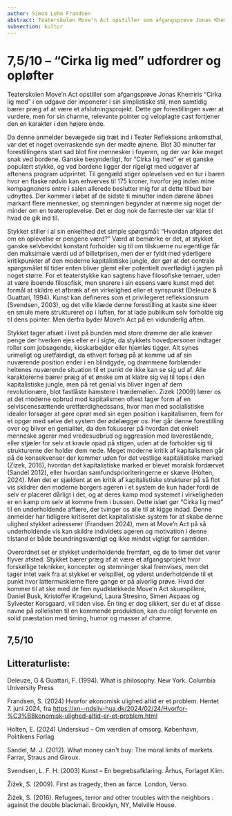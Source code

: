 ```yaml
---
author: Simon Lehm Frandsen
abstract: Teaterskolen Move’n Act opstiller som afgangsprøve Jonas Khemiris “Cirka lig med” i en udgave der imponerer i sin simplistiske stil, men samtidig bærer præg af at være et afslutningsprojekt. Dette gør forestillingen svær at vurdere, men for sin charme, relevante pointer og veloplagte cast fortjener den en karakter i den højere ende.
subsection: kultur
---
```


# 7,5/10 – “Cirka lig med” udfordrer og opløfter


Teaterskolen Move’n Act opstiller som afgangsprøve Jonas Khemiris “Cirka lig med” i en udgave der imponerer i sin simplistiske stil, men samtidig bærer præg af at være et afslutningsprojekt. Dette gør forestillingen svær at vurdere, men for sin charme, relevante pointer og veloplagte cast fortjener den en karakter i den højere ende.

 
Da denne anmelder bevægede sig træt ind i Teater Refleksions ankomsthal, var det et noget overraskende syn der mødte øjnene. Blot 30 minutter før forestillingens start sad blot fire mennesker i foyeren, og der var ikke meget snak ved bordene. Ganske besynderligt, for “Cirka lig med” er et ganske populært stykke, og ved bordene ligger der rigeligt med udgaver af aftenens program udprintet. Til gengæld stiger oplevelsen ved en tur i baren hvor en flaske rødvin kan erhverves til 175 kroner, hvorfor jeg inden mine kompagnoners entre i salen allerede beslutter mig for at dette tilbud bør udnyttes. 
Der kommer i løbet af de sidste ti minutter inden dørene åbnes markant flere mennesker, og stemningen begynder at nærme sig noget der minder om en teateroplevelse. Det er dog nok de færreste der var klar til hvad de gik ind til.

Stykket stiller i al sin enkelthed det simple spørgsmål: “Hvordan afgøres det om en oplevelse er pengene værd?” Værd at bemærke er det, at stykket ganske selvbevidst konstant forholder sig til om tilskuerne nu egentlige får den maksimale værdi ud af billetprisen, men der er fyldt med yderligere kritikpunkter af den moderne kapitalistiske jungle, der gør at det centrale spørgsmålet til tider enten bliver glemt eller potentielt overflødigt i jagten på noget større. For et teaterstykke kan sagtens have filosofiske temaer, uden at være iboende filosofisk, men snarere i sin essens være kunst med det formål at skildre et afbræk af en virkelighed eller et synspunkt (Deleuze & Guattari, 1994). Kunst kan defineres som et privilegeret refleksionsrum (Svendsen, 2003), og det ville klæde denne forestilling at kaste sine ideer en smule mere struktureret op i luften, for at lade publikum selv forholde sig til dens pointer. Men derfra byder Move’n Act på en vidunderlig aften.

Stykket tager afsæt i livet på bunden med store drømme der alle kræver penge der hverken ejes eller er i sigte, da stykkets hovedpersoner indtager roller som jobsøgende, kioskarbejder eller hjemløs tigger. Alt synes urimeligt og uretfærdigt, da ethvert forsøg på at komme ud af sin nuværende position ender i en blindgyde, og drømmene forblænder heltenes nuværende situation til et punkt de ikke kan se sig ud af. Alle karaktererne bærer præg af et ønske om at klatre sig vej til tops i den kapitalistiske jungle, men på ret genial vis bliver ingen af dem revolutionære, blot fastlåste hamstere i trædemøllen. Zizek (2009) lærer os at det moderne opbrud mod kapitalismen oftest tager form af en selviscenesættende uretfærdighedssans, hvor man med socialistiske idealer forsøger at gøre oprør med sin egen position i kapitalismen, frem for et opgør med selve det system der ødelægger os. Her går denne forestilling over og bliver en genialitet, da den fokuserer på hvordan det enkelt menneske agerer med vredesudbrud og aggression mod laverestående, eller stjæler for selv at kravle opad på stigen, uden at de forholder sig til strukturerne der holder dem nede. Meget moderne kritik af kapitalismen går på de konsekvenser der kommer uden for det vestlige kapitalistiske marked (Zizek, 2016), hvordan det kapitalistiske marked er blevet moralsk fordærvet (Sandel 2012), eller hvordan samfundsprioriteringerne er skæve (Holten, 2024). Men det er sjældent at en kritik af kapitalistiske strukturer på så flot vis skildrer den moderne borgers ageren i et system de kun hader fordi de selv er placeret dårligt i det, og at deres kamp mod systemet i virkeligheden er en kamp om selv at komme frem i bussen. Dette islæt gør “Cirka lig med” til en underholdende affære, der tvinger os alle til at kigge indad. Denne anmelder har tidligere kritiseret det kapitalistiske system for at skabe denne ulighed stykket adresserer (Frandsen 2024), men at Move’n Act på så underholdende vis kan skildre individets ageren og motivation i denne tilstand er både beundringsværdigt og ikke mindst vigtigt for samtiden.

Overordnet set er stykket underholdende fremført, og de to timer det varer flyver afsted. Stykket bærer præg af at være et afgangsprojekt hvor forskellige teknikker, koncepter og stemninger skal fremvises, men det tager intet væk fra at stykket er velspillet, og yderst underholdende til et punkt hvor lattermusklerne flere gange er på alvorlig prøve. Hvad der kommer til at ske med de fem nyudklækkede Move’n Act skuespillere, Daniel Busk, Kristoffer Kragelund, Laura Stresino, Simen Aspaas og Sylvester Korsgaard, vil tiden vise. Én ting er dog sikkert, ser du et af disse navne på rollelisten til en kommende produktion, kan du roligt forvente en solid præstation med timing, humor og masser af charme.

## 7,5/10




## Litteraturliste:

Deleuze, G & Guattari, F. (1994). What is philosophy. New York. Columbia University Press

Frandsen, S. (2024) Hvorfor økonomisk ulighed altid er et problem. Hentet 7. juni 2024, fra https://xn--ndsliv-hua.dk/2024/02/24/Hvorfor-%C3%B8konomisk-ulighed-altid-er-et-problem.html

Holten, E. (2024) Underskud – Om værdien af omsorg. København, Politikens Forlag

Sandel, M. J. (2012). What money can't buy: The moral limits of markets. Farrar, Straus and Giroux.

Svendsen, L. F. H. (2003) Kunst – En begrebsafklaring. Århus, Forlaget Klim.

Žižek, S. (2009). First as tragedy, then as farce. London, Verso.

Žižek, S. (2016). Refugees, terror and other troubles with the neighbors : against the double blackmail. Brooklyn, NY, Melville House.

